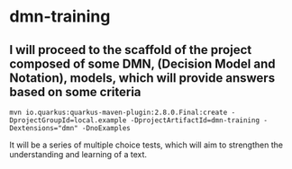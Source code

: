 # dmn-training

## I will proceed to the scaffold of the project composed of some DMN, (Decision Model and Notation), models, which will provide answers based on some criteria

```shell
mvn io.quarkus:quarkus-maven-plugin:2.8.0.Final:create -DprojectGroupId=local.example -DprojectArtifactId=dmn-training -Dextensions="dmn" -DnoExamples
```

It will be a series of multiple choice tests, which will aim to strengthen the understanding and learning of a text.
